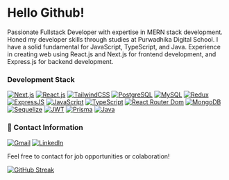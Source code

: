 # Hello Github!

Passionate Fullstack Developer with expertise in MERN stack development. Honed my developer skills through studies at Purwadhika Digital School. I have a solid fundamental for JavaScript, TypeScript, and Java. Experience in creating web using React.js and Next.js for frontend development, and Express.js for backend development.

### Development Stack
[![Next.js](https://img.shields.io/badge/next.js-000000?style=for-the-badge&logo=nextdotjs&logoColor=white)](https://nextjs.org) [![React.js](https://img.shields.io/badge/React-20232A?style=for-the-badge&logo=react&logoColor=61DAFB)](https://reactjs.org/) [![TailwindCSS](https://img.shields.io/badge/Tailwind_CSS-38B2AC?style=for-the-badge&logo=tailwind-css&logoColor=white)](https://tailwindcss.com/) [![PostgreSQL](https://img.shields.io/badge/PostgreSQL-316192?style=for-the-badge&logo=postgresql&logoColor=white)](https://www.postgresql.org/) [![MySQL](https://img.shields.io/badge/MySQL-005C84?style=for-the-badge&logo=mysql&logoColor=white)](https://www.mysql.com/) [![Redux](https://img.shields.io/badge/Redux-593D88?style=for-the-badge&logo=redux&logoColor=white)](https://redux.js.org/) [![ExpressJS](	https://img.shields.io/badge/Express.js-404D59?style=for-the-badge)](https://expressjs.com/) [![JavaScript](https://img.shields.io/badge/JavaScript-F7DF1E?style=for-the-badge&logo=javascript&logoColor=black)](https://developer.mozilla.org/en-US/docs/Web/JavaScript) [![TypeScript](https://img.shields.io/badge/TypeScript-007ACC?style=for-the-badge&logo=typescript&logoColor=white)](https://www.typescriptlang.org/) [![React Router Dom](https://img.shields.io/badge/React_Router-CA4245?style=for-the-badge&logo=react-router&logoColor=white)](https://reactrouter.com/en/main) [![MongoDB](https://img.shields.io/badge/MongoDB-4EA94B?style=for-the-badge&logo=mongodb&logoColor=white)](https://www.mongodb.com/) [![Sequelize](https://img.shields.io/badge/sequelize-323330?style=for-the-badge&logo=sequelize&logoColor=blue)](https://sequelize.org/) [![JWT](https://img.shields.io/badge/json%20web%20tokens-323330?style=for-the-badge&logo=json-web-tokens&logoColor=pink)](https://jwt.io/) [![Prisma](https://img.shields.io/badge/Prisma-3982CE?style=for-the-badge&logo=Prisma&logoColor=white)](https://www.prisma.io/) [![Java](https://img.shields.io/badge/Java-ED8B00?style=for-the-badge&logo=openjdk&logoColor=white)](https://www.java.com/en/)

### 👤 Contact Information
[![Gmail](https://img.shields.io/badge/Gmail-D14836?style=for-the-badge&logo=gmail&logoColor=white)](rizaldyimanputra@gmail.com) [![LinkedIn](https://img.shields.io/badge/LinkedIn-0077B5?style=for-the-badge&logo=linkedin&logoColor=white)](https://www.linkedin.com/in/rizaldy-iman-putra-a17b0317a/)

Feel free to contact for job opportunities or colaboration!

[![GitHub Streak](http://github-readme-streak-stats.herokuapp.com?user=rizaldyip10&theme=dark&background=000000)](https://git.io/streak-stats)
